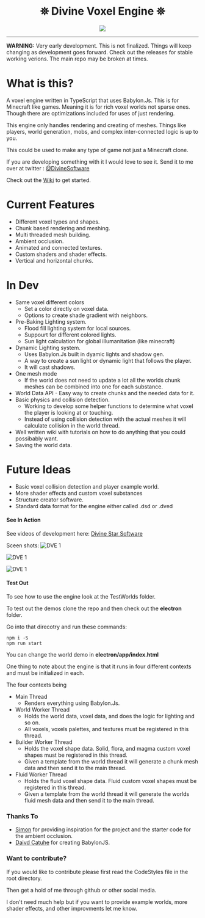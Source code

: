 <h1 align="center">
 ⛯ Divine Voxel Engine ⛯
</h1>

<p align="center">
<img src="https://divinestarapparel.com/wp-content/uploads/2021/02/logo-small.png"/>
</p>

---
**WARNING:**
Very early development. This is not finalized. Things will keep changing as development goes forward.
Check out the releases for stable working verions. The main repo may be broken at times.


# What is this?

A voxel engine written in TypeScript that uses Babylon.Js. This is for Minecraft like games. Meaning it is for rich voxel worlds not sparse ones. Though there are optimizations included for uses of just rendering.

This engine only handles rendering and creating of meshes. Things like players, world generation, mobs, and complex inter-connected logic is up to you.

This could be used to make any type of game not just a Minecraft clone. 

If you are developing something with it I would love to see it. Send it to me over at twitter : [@DivineSoftware](https://twitter.com/DivineSoftware)

Check out the [Wiki](https://github.com/Divine-Star-Software/DivineVoxelEngine/wiki) to get started.

# Current Features

- Different voxel types and shapes.
- Chunk based rendering and meshing.
- Multi threaded mesh building.
- Ambient occlusion.
- Animated and connected textures.
- Custom shaders and shader effects.
- Vertical and horizontal chunks.

# In Dev

- Same voxel different colors
  - Set a color directly on voxel data. 
  - Options to create shade gradient with neighbors. 
- Pre-Baking Lighting system.
  - Flood fill lighting system for local sources.
  - Suppourt for different colored lights.
  - Sun light calculation for global illumanitation (like minecraft) 
- Dynamic Lighting system.
  - Uses Babylon.Js built in dyamic lights and shadow gen.
  - A way to create a sun light or dynamic light that follows the player. 
  - It will cast shadows. 
- One mesh mode
  - If the world does not need to update a lot all the worlds chunk meshes can be combined into one for each substance.
- World Data API - Easy way to create chunks and the needed data for it.
- Basic physics and collision detection. 
  - Working to develop some helper functions to determine what voxel the player is looking at or touching. 
  - Instead of using collision detection with the actual meshes it will calculate collision in the world thread. 
- Well written wiki with tutorials on how to do anything that you could possibably want.
- Saving the world data.

# Future Ideas

  - Basic voxel collision detection and player example world.
  - More shader effects and custom voxel substances
  - Structure creator software. 
  - Standard data format for the engine either called .dsd or .dved


#### See In Action

See videos of development here:
[Divine Star Software](https://www.youtube.com/channel/UC6n2h7qiuEHI6oLLvod5wdg)

Sceen shots:
![DVE 1](https://portfolio.lucasdamianjohnson.dev/images/portfolio/DVOXEL/ss11.jpg)

![DVE 1](https://portfolio.lucasdamianjohnson.dev/images/portfolio/DVOXEL/ss9.jpg)

![DVE 1](https://portfolio.lucasdamianjohnson.dev/images/portfolio/DVOXEL/ss8.jpg)




#### Test Out

To see how to use the engine look at the TestWorlds folder.

To test out the demos clone the repo and then check out the **electron** folder.

Go into that direcotry and run these commands:

```console
npm i -S
npm run start
```

You can change the world demo in **electron/app/index.html**

One thing to note about the engine is that it runs in four different contexts and must be initialized in each. 

The four contexts being

- Main Thread
  - Renders everything using Babylon.Js.
- World Worker Thread 
  - Holds the world data, voxel data, and does the logic for lighting and so on.
  - All voxels, voxels palettes, and textures must be registered in this thread.
- Builder Worker Thread 
  - Holds the voxel shape data. Solid, flora, and magma custom voxel shapes must be registered in this thread.
  - Given a template from the world thread it will generate a chunk mesh data and then send it to the main thread.
- Fluid Worker Thread 
  - Holds the fluid voxel shape data. Fluid custom voxel shapes must be registered in this thread.
  - Given a template from the world thread it will generate the worlds fluid mesh data and then send it to the main thread.



### Thanks To

- [Simon](https://twitter.com/iced_coffee_dev) for providing inspiration for the project and the starter code for the ambient occlusion.
- [Daivd Catuhe](https://www.linkedin.com/in/dcatuhe/) for creating BabylonJS.

### Want to contribute?

If you would like to contribute please first read the CodeStyles file in the root directory. 

Then get a hold of me through github or other social media. 

I don't need much help but if you want to provide example worlds, more shader effects, and other improvments let me know. 



 
